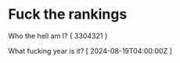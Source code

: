 # Fuck the rankings

Who the hell am I?
{ 3304321 }

What fucking year is it?
[ 2024-08-19T04:00:00Z ]
